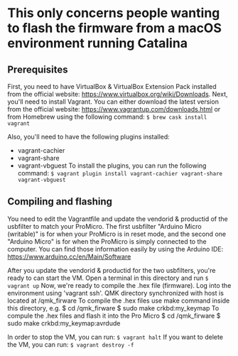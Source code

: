 # This only concerns people wanting to flash the firmware from a macOS environment running Catalina
## Prerequisites
First, you need to have VirtualBox & VirtualBox Extension Pack installed from the official website: https://www.virtualbox.org/wiki/Downloads.
Next, you'll need to install Vagrant. You can either download the latest version from the official website: https://www.vagrantup.com/downloads.html or from Homebrew using the following command:
`$ brew cask install vagrant`

Also, you'll need to have the following plugins installed:
- vagrant-cachier
- vagrant-share
- vagrant-vbguest
To install the plugins, you can run the following command:
`$ vagrant plugin install vagrant-cachier vagrant-share vagrant-vbguest`

## Compiling and flashing
You need to edit the Vagrantfile and update the vendorid & productid of the usbfilter to match your ProMicro.
The first usbfilter "Arduino Micro (writable)" is for when your ProMicro is in reset mode, and the second one "Arduino Micro" is for when the ProMicro is simply connected to the computer.
You can find those information easily by using the Arduino IDE: https://www.arduino.cc/en/Main/Software

After you update the vendorid & productid for the two usbfilters, you're ready to can start the VM.
Open a terminal in this directory and run `$ vagrant up`
Now, we're ready to compile the .hex file (firmware).
Log into the environment using 'vagrant ssh'.
QMK directory synchronized with host is located at /qmk_firware
To compile the .hex files use make command inside this directory, e.g.
   $ cd /qmk_firware
   $ sudo make crkbd:my_keymap
To compule the .hex files and flash it into the Pro Micro
    $ cd /qmk_firware
    $ sudo make crkbd:my_keymap:avrdude

In order to stop the VM, you can run: `$ vagrant halt`
If you want to delete the VM, you can run: `$ vagrant destroy -f`